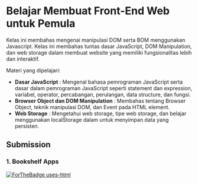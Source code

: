 # Belajar Membuat Front-End Web untuk Pemula

Kelas ini membahas mengenai manipulasi DOM serta BOM menggunakan Javascript. Kelas ini membahas tuntas dasar JavaScript, DOM Manipulation, dan web storage dalam membuat website yang memiliki fungsionalitas lebih dan interaktif.

Materi yang dipelajari:

- **Dasar JavaScript** : Mengenal bahasa pemrograman JavaScript serta dasar dalam pemrograman JavaScript seperti statement dan expression, variabel, operator, percabangan, perulangan, data structure, dan fungsi.
- **Browser Object dan DOM Manipulation** : Membahas tentang Browser Object, teknik manipulasi DOM, dan Event pada HTML element.
- **Web Storage** : Mengetahui web storage, tipe web storage, dan belajar menggunakan localStorage dalam untuk menyimpan data yang persisten.

## Submission

### 1. Bookshelf Apps

[![ForTheBadge uses-html](http://ForTheBadge.com/images/badges/uses-html.svg)](https://cperdiansyah.github.io/Dicoding-Front-End-Web-Developer/belajar-membuat-front-end-web-untuk-pemula/app/)
